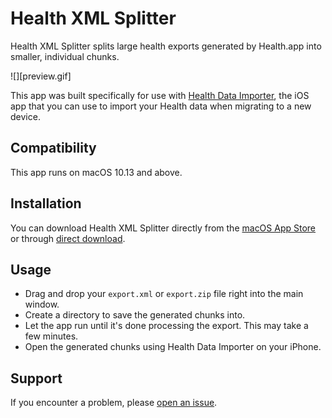 # Health XML Splitter

Health XML Splitter splits large health exports generated by Health.app into smaller, individual chunks.

![][preview.gif]

This app was built specifically for use with [Health Data Importer](https://lionheartsw.com/software/health-importer), the iOS app that you can use to import your Health data when migrating to a new device.

## Compatibility

This app runs on macOS 10.13 and above.

## Installation

You can download Health XML Splitter directly from the [macOS App Store](https://itunes.apple.com/us/app/health-xml-splitter/id1437100857?ls=1&mt=12) or through [direct download](https://github.com/lionheart/Health-XML-Splitter/releases/download/v1.0.1/Health.XML.Splitter.1.0.1.app.zip).


## Usage

* Drag and drop your `export.xml` or `export.zip` file right into the main window.
* Create a directory to save the generated chunks into.
* Let the app run until it's done processing the export. This may take a few minutes.
* Open the generated chunks using Health Data Importer on your iPhone.

## Support

If you encounter a problem, please [open an issue](https://github.com/lionheart/Health-XML-Splitter/issues/new).

